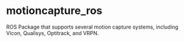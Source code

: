 # motioncapture_ros
ROS Package that supports several motion capture systems, including Vicon, Qualisys, Optitrack, and VRPN.
